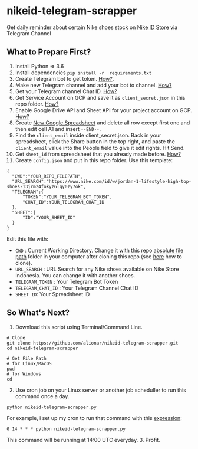 # nikeid-telegram-scrapper
Get daily reminder about certain Nike shoes stock on [Nike ID Store](https://www.nike.com/id/w?q=&vst=) via Telegram Channel

## What to Prepare First?
1. Install Python => 3.6
2. Install dependencies `pip install -r  requirements.txt`
3. Create Telegram bot to get token. [How?](https://core.telegram.org/bots#6-botfather).
4. Make new Telegram channel and add your bot to channel. [How?](https://telegram.org/faq_channels#q-what-39s-a-channel)
5. Get your Telegram channel Chat ID. [How?](https://github.com/GabrielRF/telegram-id)
6. Get Service Account on GCP and save it as `client_secret.json` in this repo folder. [How?](https://developers.google.com/identity/protocols/OAuth2ServiceAccount#creatinganaccount)
7. Enable Google Drive API and Sheet API for your project account on GCP. [How?](https://support.google.com/googleapi/answer/6158841?hl=en)
8. Create [New Google Spreadsheet](https://docs.google.com/spreadsheets/u/0/) and delete all row except first one and then edit cell A1 and insert `--END--`.
9. Find the `client_email` inside client_secret.json. Back in your spreadsheet, click the Share button in the top right, and paste the `client_email` value into the People field to give it edit rights. Hit Send.
10. Get `sheet_id` from spreadsheet that you already made before. [How?](https://developers.google.com/sheets/api/guides/concepts#spreadsheet_id)
11. Create `config.json` and put in this repo folder. Use this template:
  ```
  {
	"CWD":"YOUR_REPO_FILEPATH",
	"URL_SEARCH":"https://www.nike.com/id/w/jordan-1-lifestyle-high-top-shoes-13jrmz4fokyz6lqy0zy7ok",
	"TELEGRAM":{
		"TOKEN":"YOUR_TELEGRAM_BOT_TOKEN",
		"CHAT_ID":YOUR_TELEGRAM_CHAT_ID
	},
	"SHEET":{
		"ID":"YOUR_SHEET_ID"
	}
  }
  ```
  Edit this file with:
  * `CWD` : Current Working Directory. Change it with this repo [absolute file path](https://en.wikipedia.org/wiki/Path_(computing)#Absolute_and_relative_paths) folder in your computer after cloning this repo (see [here](https://github.com/alionar/nikeid-telegram-scrapper/blob/master/README.md#so-whats-next) how to clone).
  * `URL_SEARCH` : URL Search for any Nike shoes available on Nike Store Indonesia. You can change it with another shoes.
  * `TELEGRAM_TOKEN` : Your Telegram Bot Token
  * `TELEGRAM_CHAT_ID` : Your Telegram Channel Chat ID
  * `SHEET_ID`: Your Spreadsheet ID

## So What's Next?
1. Download this script using Terminal/Command Line.
  ```
  # Clone
  git clone https://github.com/alionar/nikeid-telegram-scrapper.git
  cd nikeid-telegram-scrapper
  
  # Get File Path
  # for Linux/MacOS
  pwd
  # for Windows
  cd 
  ```
2. Use cron job on your Linux server or another job scheduller to run this command once a day.
  ```
  python nikeid-telegram-scrapper.py
  ```
  For example, i set up my cron to run that command with this [expression](https://crontab.guru/#0_14_*_*_*):
  ```
  0 14 * * * python nikeid-telegram-scrapper.py
  ```
  This command will be running at 14:00 UTC everyday.
3. Profit.
